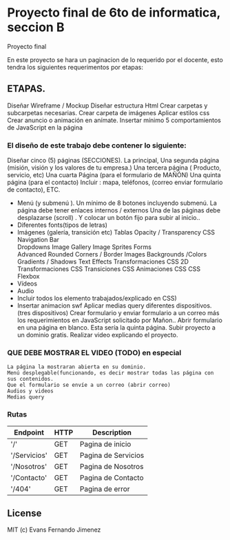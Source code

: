 # Proyecto final de 6to de informatica, seccion B
Proyecto final

En este proyecto se hara un paginacion de lo requerido por el docente, esto tendra los siguientes requerimentos por etapas:

## ETAPAS.
Diseñar Wireframe / Mockup
Diseñar estructura Html
Crear carpetas y subcarpetas necesarias.
Crear carpeta de imágenes
Aplicar estilos css
Crear anuncio o animación en anímate. 
Insertar mínimo 5 comportamientos  de JavaScript en la página 

### El diseño de este trabajo debe contener lo siguiente:

  Diseñar cinco (5) páginas (SECCIONES).
  La principal,
  Una segunda página (misión, visión y los valores de tu empresa.)
  Una tercera página ( Producto, servicio, etc) 
  Una cuarta Página (para el formulario de MAÑÓN)
  Una quinta página  (para el contacto) Incluir : mapa, teléfonos, (correo enviar formulario de contacto), ETC.

- Menú (y submenú ). Un mínimo de 8 botones incluyendo submenú.
La página debe tener enlaces internos / externos
 Una de las páginas debe desplazarse (scroll) . Y colocar un botón fijo para subir  al inicio.. 
- Diferentes fonts(tipos de letras)
- Imágenes (galería, transición etc)
Tablas
Opacity / Transparency
CSS Navigation Bar  
Dropdowns 
Image Gallery 
Image Sprites 
Forms  
Advanced 
Rounded Corners / Border Images
Backgrounds /Colors  
Gradients / Shadows
Text Effects 
Transformaciones CSS 2D 
Transformaciones CSS 
Transiciones CSS
Animaciones CSS
CSS Flexbox
- Vídeos
- Audio
- Incluir todos los elemento trabajados/explicado en CSS)                                              
- Insertar animacion swf
Aplicar medias query diferentes dispositivos. (tres dispositivos) 
Crear formulario y enviar formulario a un correo más los requerimientos en JavaScript solicitado por Mañon.. Abrir formulario en una página en blanco. Esta sería la quinta página.
Subir proyecto a un dominio gratis.
Realizar video explicando el proyecto.

### QUE DEBE MOSTRAR EL VIDEO (TODO) en especial
    La página la mostraran abierta en su dominio.
    Menú desplegable(funcionando, es decir mostrar todas las página con sus contenidos.
    Que el formulario se envíe a un correo (abrir correo)
    Audios y videos
    Medias query

### Rutas

| Endpoint | HTTP| Description|
| --- | --- | --- |
|'/'| GET | Pagina de inicio |
|'/Servicios'| GET | Pagina de Servicios |
|'/Nosotros'| GET | Pagina de Nosotros |
|'/Contacto'| GET | Pagina de Contacto |
|'/404'| GET | Pagina de error |

## License
MIT (c) Evans Fernando Jimenez
